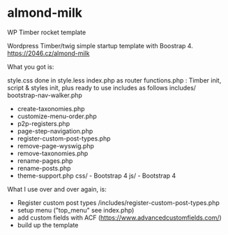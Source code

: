 # almond-milk
WP Timber rocket template

Wordpress Timber/twig simple startup template with Boostrap 4.
https://2046.cz/almond-milk


What you got is:

style.css done in style.less
index.php as router
functions.php : Timber init, script & styles init, plus ready to use includes as follows
includes/
bootstrap-nav-walker.php
- create-taxonomies.php
- customize-menu-order.php
- p2p-registers.php
- page-step-navigation.php
- register-custom-post-types.php
- remove-page-wyswig.php
- remove-taxonomies.php
- rename-pages.php
- rename-posts.php
- theme-support.php
css/ - Bootstrap 4
js/ - Bootstrap 4

What I use over and over again, is:
- Register custom post types /includes/register-custom-post-types.php
- setup menu ("top_menu" see index.php)
- add custom fields with ACF (https://www.advancedcustomfields.com/)
- build up the template
